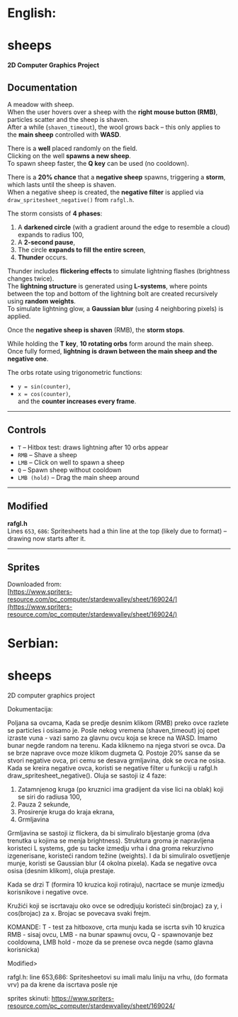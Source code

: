 # English:

# sheeps  
**2D Computer Graphics Project**

## Documentation

A meadow with sheep.  
When the user hovers over a sheep with the **right mouse button (RMB)**, particles scatter and the sheep is shaven.  
After a while (`shaven_timeout`), the wool grows back – this only applies to the **main sheep** controlled with **WASD**.

There is a **well** placed randomly on the field.  
Clicking on the well **spawns a new sheep**.  
To spawn sheep faster, the **Q key** can be used (no cooldown).

There is a **20% chance** that a **negative sheep** spawns, triggering a **storm**, which lasts until the sheep is shaven.  
When a negative sheep is created, the **negative filter** is applied via `draw_spritesheet_negative()` from `rafgl.h`.

The storm consists of **4 phases**:
1. A **darkened circle** (with a gradient around the edge to resemble a cloud) expands to radius 100,  
2. A **2-second pause**,  
3. The circle **expands to fill the entire screen**,  
4. **Thunder** occurs.

Thunder includes **flickering effects** to simulate lightning flashes (brightness changes twice).  
The **lightning structure** is generated using **L-systems**, where points between the top and bottom of the lightning bolt are created recursively using **random weights**.  
To simulate lightning glow, a **Gaussian blur** (using 4 neighboring pixels) is applied.

Once the **negative sheep is shaven** (RMB), the **storm stops**.

While holding the **T key**, **10 rotating orbs** form around the main sheep.  
Once fully formed, **lightning is drawn between the main sheep and the negative one**.

The orbs rotate using trigonometric functions:  
- `y = sin(counter)`,  
- `x = cos(counter)`,  
and the **counter increases every frame**.

---

## Controls

- `T` – Hitbox test: draws lightning after 10 orbs appear  
- `RMB` – Shave a sheep  
- `LMB` – Click on well to spawn a sheep  
- `Q` – Spawn sheep without cooldown  
- `LMB (hold)` – Drag the main sheep around

---

## Modified

**rafgl.h**  
Lines `653`, `686`: Spritesheets had a thin line at the top (likely due to format) – drawing now starts after it.

---

## Sprites

Downloaded from:  
[https://www.spriters-resource.com/pc_computer/stardewvalley/sheet/169024/](https://www.spriters-resource.com/pc_computer/stardewvalley/sheet/169024/)



# Serbian:

# sheeps
2D computer graphics project

Dokumentacija:

Poljana sa ovcama,
Kada se predje desnim klikom (RMB) preko ovce razlete se particles i osisamo je.
Posle nekog vremena (shaven_timeout) joj opet izraste vuna - vazi samo za glavnu ovcu koja se krece na WASD.
Imamo bunar negde random na terenu. Kada kliknemo na njega stvori se ovca.
Da se brze naprave ovce moze klikom dugmeta Q.
Postoje 20% sanse da se stvori negative ovca, pri cemu se desava grmljavina, dok se ovca ne osisa.
Kada se kreira negative ovca, koristi se negative filter u funkciji u rafgl.h draw_spritesheet_negative().
Oluja se sastoji iz 4 faze:
1. Zatamnjenog kruga (po kruznici ima gradijent da vise lici na oblak) koji se siri do radiusa 100,
2. Pauza 2 sekunde,
3. Prosirenje kruga do kraja ekrana,
4. Grmljavina

Grmljavina se sastoji iz flickera, da bi simuliralo bljestanje groma (dva trenutka u kojima se menja brightness).
Struktura groma je napravljena koristeci L systems, gde su tacke izmedju vrha i dna groma rekurzivno izgenerisane,
koristeći random težine (weights). I da bi simuliralo osvetljenje munje, koristi se Gaussian blur (4 okolna pixela).
Kada se negative ovca osisa (desnim klikom), oluja prestaje.

Kada se drzi T (formira 10 kruzica koji rotiraju),
nacrtace se munje izmedju korisnikove i negative ovce.

Kružići koji se iscrtavaju oko ovce se odredjuju koristeći sin(brojac) za y,
i cos(brojac) za x. Brojac se povecava svaki frejm.

KOMANDE:
T - test za hitboxove, crta munju kada se iscrta svih 10 kruzica
RMB - sisaj ovcu,
LMB - na bunar spawnuj ovcu,
Q - spawnovanje bez cooldowna,
LMB hold - moze da se prenese ovca negde (samo glavna korisnicka)


Modified>

rafgl.h:
line 653,686: Spritesheetovi su imali malu liniju na vrhu, (do formata vrv) pa da krene da iscrtava posle nje

sprites skinuti:
https://www.spriters-resource.com/pc_computer/stardewvalley/sheet/169024/
